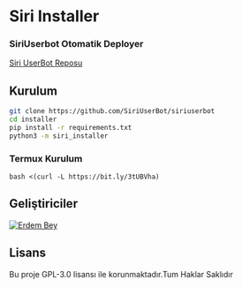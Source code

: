 # Siri Installer

### SiriUserbot Otomatik Deployer

[Siri UserBot Reposu](https://github.com/ErdemBey0/siriuserbot)

## Kurulum
```sh
git clone https://github.com/SiriUserBot/siriuserbot 
cd installer
pip install -r requirements.txt
python3 -m siri_installer
```

### Termux Kurulum

``` bash <(curl -L https://bit.ly/3tUBVha) ```

## Geliştiriciler

[![Erdem Bey](https://github.com/erdembey0.png?size=100)](https://t.me/siriuserbot)

## Lisans
Bu proje GPL-3.0 lisansı ile korunmaktadır.Tum Haklar Saklıdır

